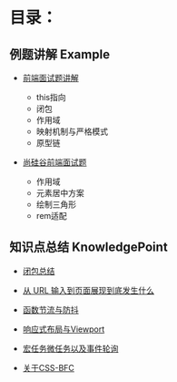 # 目录：

## 例题讲解 Example

- [前端面试题讲解](https://github.com/EsunR/Daily-Study/blob/master/Note/example/%E5%89%8D%E7%AB%AF%E9%9D%A2%E8%AF%95%E9%A2%98%E8%AE%B2%E8%A7%A3.md)
  - this指向
  - 闭包
  - 作用域
  - 映射机制与严格模式
  - 原型链

- [尚硅谷前端面试题](https://github.com/EsunR/Daily-Study/blob/master/Note/example/%E5%B0%9A%E7%A1%85%E8%B0%B7%E5%89%8D%E7%AB%AF%E9%9D%A2%E8%AF%95%E9%A2%98.md)
  - 作用域
  - 元素居中方案
  - 绘制三角形
  - rem适配

## 知识点总结 KnowledgePoint

- [闭包总结](https://github.com/EsunR/Daily-Study/blob/master/Note/KnowledgePoint/%E9%97%AD%E5%8C%85%E6%80%BB%E7%BB%93.md)

- [从 URL 输入到页面展现到底发生什么](https://github.com/EsunR/Daily-Study/blob/master/Note/KnowledgePoint/%E4%BB%8Eurl%E8%BE%93%E5%85%A5%E5%88%B0%E9%A1%B5%E9%9D%A2%E5%B1%95%E7%8E%B0%E7%9A%84%E8%BF%87%E7%A8%8B.md)

- [函数节流与防抖](https://github.com/EsunR/Daily-Study/blob/master/Note/KnowledgePoint/%E5%87%BD%E6%95%B0%E8%8A%82%E6%B5%81%E4%B8%8E%E5%87%BD%E6%95%B0%E9%98%B2%E6%8A%96.md)

- [响应式布局与Viewport](https://github.com/EsunR/Daily-Study/blob/master/Note/KnowledgePoint/%E5%93%8D%E5%BA%94%E5%BC%8F%E5%B8%83%E5%B1%80%E4%B8%8EViewport.md)

- [宏任务微任务以及事件轮询](https://github.com/EsunR/Daily-Study/blob/master/Note/KnowledgePoint/%E5%AE%8F%E4%BB%BB%E5%8A%A1%E5%BE%AE%E4%BB%BB%E5%8A%A1%E4%BB%A5%E5%8F%8A%E4%BA%8B%E4%BB%B6%E8%BD%AE%E8%AF%A2.md)

- [关于CSS-BFC]()
